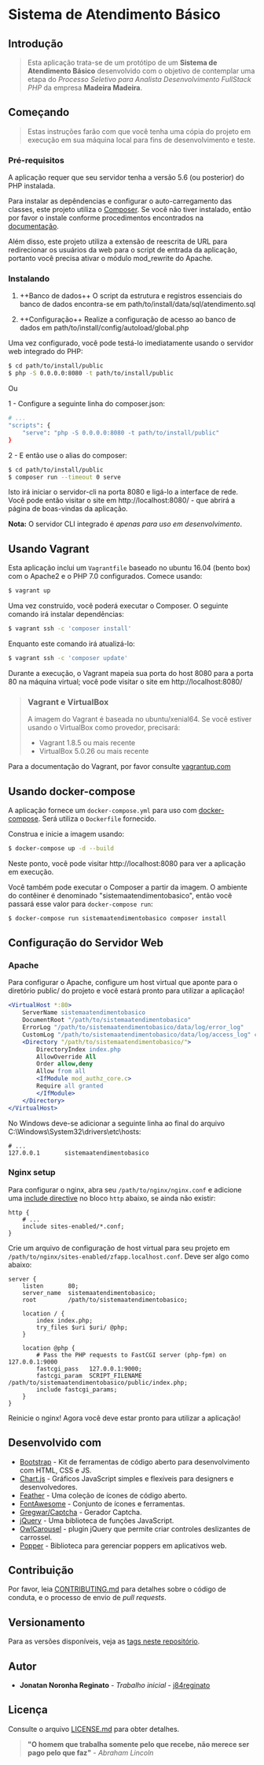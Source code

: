 # Sistema de Atendimento Básico

## Introdução

>Esta aplicação trata-se de um protótipo de um **Sistema de Atendimento Básico** desenvolvido com o objetivo de contemplar uma etapa do *Processo Seletivo para Analista Desenvolvimento FullStack PHP* da empresa **Madeira Madeira**.

## Começando

>Estas instruções farão com que você tenha uma cópia do projeto em execução em sua máquina local para fins de desenvolvimento e teste.

### Pré-requisitos

A aplicação requer que seu servidor tenha a versão 5.6 (ou posterior) do PHP instalada.

Para instalar as depêndencias e configurar o auto-carregamento das classes, este projeto utiliza o [Composer](https://getcomposer.org/).
Se você não tiver instalado, então por favor o instale conforme procedimentos encontrados na [documentação](https://getcomposer.org/doc/00-intro.md).

Além disso, este projeto utiliza a extensão de reescrita de URL para redirecionar os usuários da web para o script de entrada da aplicação, portanto você precisa ativar o módulo mod_rewrite do Apache.

### Instalando

1) ++Banco de dados++
O script da estrutura e registros essenciais do banco de dados encontra-se em path/to/install/data/sql/atendimento.sql

2) ++Configuração++
Realize a configuração de acesso ao banco de dados em path/to/install/config/autoload/global.php

Uma vez configurado, você pode testá-lo imediatamente usando o servidor web integrado do PHP:

```bash
$ cd path/to/install/public
$ php -S 0.0.0.0:8080 -t path/to/install/public
```

Ou

1 - Configure a seguinte linha do composer.json:
```bash
# ...
"scripts": {
    "serve": "php -S 0.0.0.0:8080 -t path/to/install/public"
}
```

2 - E então use o alias do composer:
```bash
$ cd path/to/install/public
$ composer run --timeout 0 serve
```

Isto irá iniciar o servidor-cli na porta 8080 e ligá-lo a interface de rede.
Você pode então visitar o site em http://localhost:8080/ - que abrirá a página de boas-vindas da aplicação.

**Nota:** O servidor CLI integrado é *apenas para uso em desenvolvimento*.

## Usando Vagrant

Esta aplicação inclui um `Vagrantfile` baseado no ubuntu 16.04 (bento box) com o Apache2 e o PHP 7.0 configurados. Comece usando:

```bash
$ vagrant up
```

Uma vez construído, você poderá executar o Composer.
O seguinte comando irá instalar dependências:

```bash
$ vagrant ssh -c 'composer install'
```

Enquanto este comando irá atualizá-lo:

```bash
$ vagrant ssh -c 'composer update'
```

Durante a execução, o Vagrant mapeia sua porta do host 8080 para a porta 80 na máquina virtual; você pode visitar o site em http://localhost:8080/

> ### Vagrant e VirtualBox
>
> A imagem do Vagrant é baseada no ubuntu/xenial64.
> Se você estiver usando o VirtualBox como provedor, precisará:
>
> - Vagrant 1.8.5 ou mais recente
> - VirtualBox 5.0.26 ou mais recente

Para a documentação do Vagrant, por favor consulte [vagrantup.com](https://www.vagrantup.com/)

## Usando docker-compose

A aplicação fornece um `docker-compose.yml` para uso com [docker-compose](https://docs.docker.com/compose/).
Será utiliza o `Dockerfile` fornecido.

Construa e inicie a imagem usando:

```bash
$ docker-compose up -d --build
```

Neste ponto, você pode visitar http://localhost:8080 para ver a aplicação em execução.

Você também pode executar o Composer a partir da imagem.
O ambiente do contêiner é denominado "sistemaatendimentobasico", então você passará esse valor para `docker-compose run`:

```bash
$ docker-compose run sistemaatendimentobasico composer install
```

## Configuração do Servidor Web

### Apache

Para configurar o Apache, configure um host virtual que aponte para o diretório public/ do projeto e você estará pronto para utilizar a aplicação!

```apache
<VirtualHost *:80>
    ServerName sistemaatendimentobasico
    DocumentRoot "/path/to/sistemaatendimentobasico"
    ErrorLog "/path/to/sistemaatendimentobasico/data/log/error_log"
    CustomLog "/path/to/sistemaatendimentobasico/data/log/access_log" common
    <Directory "/path/to/sistemaatendimentobasico/">
        DirectoryIndex index.php
        AllowOverride All
        Order allow,deny
        Allow from all
        <IfModule mod_authz_core.c>
        Require all granted
        </IfModule>
    </Directory>
</VirtualHost>
```
No Windows deve-se adicionar a seguinte linha ao final do arquivo C:\Windows\System32\drivers\etc\hosts:

```C:\Windows\System32\drivers\etc\hosts
# ...
127.0.0.1       sistemaatendimentobasico
```

### Nginx setup

Para configurar o nginx, abra seu `/path/to/nginx/nginx.conf` e adicione uma [include directive](http://nginx.org/en/docs/ngx_core_module.html#include) no bloco `http` abaixo, se ainda não existir:

```nginx
http {
    # ...
    include sites-enabled/*.conf;
}
```

Crie um arquivo de configuração de host virtual para seu projeto em `/path/to/nginx/sites-enabled/zfapp.localhost.conf`.
Deve ser algo como abaixo:

```nginx
server {
    listen       80;
    server_name  sistemaatendimentobasico;
    root         /path/to/sistemaatendimentobasico;

    location / {
        index index.php;
        try_files $uri $uri/ @php;
    }

    location @php {
        # Pass the PHP requests to FastCGI server (php-fpm) on 127.0.0.1:9000
        fastcgi_pass   127.0.0.1:9000;
        fastcgi_param  SCRIPT_FILENAME /path/to/sistemaatendimentobasico/public/index.php;
        include fastcgi_params;
    }
}
```

Reinicie o nginx!
Agora você deve estar pronto para utilizar a aplicação!

## Desenvolvido com

* [Bootstrap](https://getbootstrap.com/) - Kit de ferramentas de código aberto para desenvolvimento com HTML, CSS e JS.
* [Chart.js](https://www.chartjs.org/) - Gráficos JavaScript simples e flexíveis para designers e desenvolvedores.
* [Feather](https://feathericons.com//) - Uma coleção de ícones de código aberto.
* [FontAwesome](https://fontawesome.com/) - Conjunto de ícones e ferramentas.
* [Gregwar/Captcha](https://github.com/Gregwar/Captcha/) - Gerador Captcha.
* [jQuery](https://jquery.com/) - Uma biblioteca de funções JavaScript.
* [OwlCarousel](https://owlcarousel2.github.io/OwlCarousel2/) - plugin jQuery que permite criar controles deslizantes de carrossel.
* [Popper](https://popper.js.org/) - Biblioteca para gerenciar poppers em aplicativos web.

## Contribuição

Por favor, leia [CONTRIBUTING.md](https://github.com/j84reginato) para detalhes sobre o código de conduta, e o processo de envio de *pull requests*.

## Versionamento

Para as versões disponíveis, veja as [tags neste repositório](https://github.com/j84reginato/tags).

## Autor

* **Jonatan Noronha Reginato** - *Trabalho inicial* - [j84reginato](https://github.com/j84reginato)

## Licença

Consulte o arquivo [LICENSE.md](LICENSE.md) para obter detalhes.



>**"O homem que trabalha somente pelo que recebe, não merece ser pago pelo que faz"** - *Abraham Lincoln*
